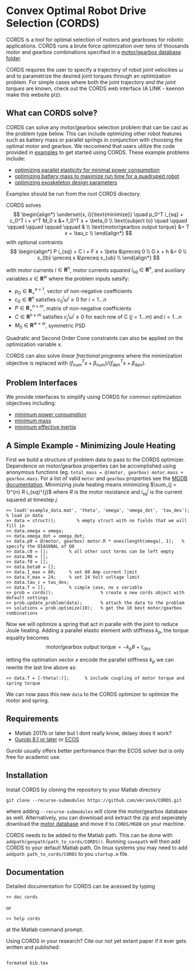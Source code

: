 # Convex Optimal Robot Drive Selection (CORDS)

CORDS is a tool for optimal selection of motors and gearboxes for robotic applications. CORDS runs a brute force optimization over tens of thousands motor and gearbox combinations specified in a [motor/gearbox database folder](https://github.com/ekrimsk/MGDB/). 

CORDS requires the user to specify a trajectory of robot joint velocities $\omega$ and to parametrize the desired joint torques through an optimization problem. For simple cases where both the joint trajectory *and the joint torques* are known, check out the CORDS web interface (A LINK - keenon make this website plz). 


## What can CORDS solve?  

CORDS can solve any motor/gearbox selection problem that can be cast as the problem type below. This can include optimizing other robot features such as battery mass or parallel springs in conjunction with choosing the optimal motor and gearbox. We reccomend that users utilize the code provided in [examples](examples) to get started using CORDS. These example problems include:
 * [optimizing parallel elasticity for minimal power consumption](examples/parallel_elastic.m)
 * [optimizing battery mass to maximize run time for a quadruped robot](examples/quadruped.m)
 * [optimizing exoskeleton design parameters](https://www.youtube.com/watch?v=dQw4w9WgXcQ&ab_channel=RickAstleyVEVO)
 
 Examples should be run from the root CORDS directory. 

CORDS solves 
$$
\begin{align*}
\underset{x, i}{\text{minimize}} \quad   p_0^T i_{sq}  + c_0^T i + x^T M_0 x &+ f_0^T x + \beta_0      \\
   \text{subject to} \quad \qquad \qquad \qquad \qquad \qquad &                  \\
      \text{motor/gearbox output torque}  &=   T x + \tau_c                      \\
 \end{align*}
 $$ 
 with optional contraints 
 $$ 
 \begin{align*}
            P i_{sq} + C i  +  F x + \beta &\preceq 0  \\
                      G x + h &= 0             \\
                x_{lb} \preceq x &\preceq x_{ub}         \\
\end{align*}
$$

with motor currents $i \in \mathbf{R}^n$, motor currents *squared* $i_{sq} \in \mathbf{R}^n$, and auxiliary variables $x \in \mathbf{R}^w$ where the problem inputs satsify: 
* $p_0 \in \mathbf{R}_{+}^{n \times 1}$, vector of non-negative coefficients 
* $c_0 \in \mathbf{R}^n$ satisfies $c_{0}^{i} \omega^i \geq 0$ for $i = 1...n$
* $P \in \mathbf{R}_{+}^{n \times m}$, matrix of non-negative coefficients 
* $C \in \mathbf{R}^{n \times m}$ satisfies $c_{j}^{i} \omega^i \geq 0$ for each row of C ($j = 1...m$) and $i = 1...n$
* $M_0 \in \mathbf{R}^{w \times w}$, symmetric PSD


Quadratic and Second Order Cone constraints can also be applied on the optimization variable $x$. 

CORDS can also solve *linear fractional programs* where the minimization objective is replaced with $\left(f_{\text{num}}^T x + \beta_{\text{num}}\right)/\left(f_{\text{den}}^T x + \beta_{\text{den}}\right)$. 


## Problem Interfaces
We provide interfaces to simplify using CORDS for common optimization objectives including:
* [minimum power consumption](/src/interfaces/min_power_consumption.m)
* [minimum mass](/src/interfaces/min_mass.m)
* [minimum effective inertia](/src/interfaces/min_effective_inertia.m)



## A Simple Example - Minimizing Joule Heating 
First we build a structure of problem data to pass to the CORDS optimizer. Dependence on motor/gearbox properties can be accomplished using anonymous functions (eg. ``total_mass = @(motor, gearbox) motor.mass + gearbox.mass``. For a list of valid ``motor`` and ``gearbox`` properties see the [MGDB documentation](https://github.com/ekrimsk/MGDB/). Minimizing joule heating means minimizing $\sum_{j = 1}^{n} R i_{sq}^{j}$ where $R$ is the motor resistance and $i_{sq}^{j}$ is the current squared at timestep $j$. 
```
>> load('example_data.mat', 'theta', 'omega', 'omega_dot', 'tau_des');   % load in data
>> data = struct();        % empty struct with no fields that we will fill in 
>> data.omega = omega;
>> data.omega_dot = omega_dot; 
>> data.p0 = @(motor, gearbox) motor.R * ones(length(omega), 1);   % specify the DIAGONAL of Q0
>> data.c0 = [];        % all other cost terms can be left empty
>> data.M0 = [];
>> data.f0 = [];
>> data.beta0 = []; 
>> data.I_max = 80;     % set 80 Amp current limit
>> data.V_max = 24;     % set 24 Volt voltage limit 
>> data.tau_c = tau_des;
>> data.T = [];         % simple case, no x variable 
>> prob = cords();                  % create a new cords object with default settings  
>> prob.update_problem(data);       % attach the data to the problem
>> solutions = prob.optimize(10);   % get the 10 best motor/gearbox combinations 
```
Now we will optimize a spring that act in paralle with the joint to reduce Joule heating. Adding a parallel elastic element with stiffness $k_p$, the torque equality becomes
$$
     \text{motor/gearbox output torque}  = - k_p \theta  + \tau_{des} 
$$

letting the optimation vector $x$ encode the parallel stiffness $k_p$ we can rewrite the last line above as:
```
>> data.T = [-theta(:)];      % include coupling of motor torque and spring torque
```
We can now pass this new `data` to the CORDS optimizer to optimize the motor and spring. 



## Requirements
* Matlab 2017b or later but I dont really know, delaey does it work?
* [Gurobi 8.1 or later](https://www.gurobi.com/academia/academic-program-and-licenses/) or [ECOS](https://github.com/embotech/ecos)

Gurobi usually offers better performance than the ECOS solver but is only free for academic use. 

## Installation

Install CORDS by cloning the repository to your Matlab directory
```
git clone --recurse-submodules https://github.com/ekrimsk/CORDS.git
```
where adding `--recurse-submodules` will clone the motor/gearbox database as well. Alternatively, you can download and extract the zip and seperately download the [motor database](https://github.com/ekrimsk/MGDB/) and move it to `CORDS/MGDB` on your machine. 

CORDS needs to be added to the Matlab path. This can be done with `addpath(genpath(path_to_cords/CORDS))`. Running `savepath` will then add CORDS to your default Matlab path. On linux systems you may need to add `addpath path_to_cords/CORDS` to you `startup.m` file. 

## Documentation 

Detailed documentation for CORDS can be acessed by typing
```
>> doc cords
```
or 
```
>> help cords
```
at the Matlab command prompt. 




Using CORDS in your research? Cite our not yet extant paper if it ever gets written and published: 
```

formated bib.tex


```
